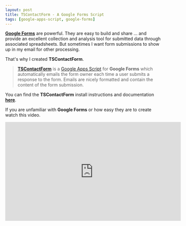 ```yaml
---
layout: post
title: TSContactForm - A Google Forms Script
tags: [google-apps-script, google-forms]
---
```



**[Google Forms](http://www.google.com/forms/about/)** are powerful. They are easy to build and share ... and provide an excellent collection and analysis tool for submitted data through associated spreadsheets.  But sometimes I want form submissions to show up in my email for other processing.  

That's why I created **TSContactForm**.

> **[TSContactForm](http://techstreams.github.io/TSContactForm/)** is a [Google Apps Script](http://www.google.com/script/start/) for **Google Forms** which automatically emails the form owner each time a user submits a response to the form.  Emails are nicely formatted and contain the content of the form submission. 

You can find the **TSContactForm** install instructions and documentation **[here](http://techstreams.github.io/TSContactForm/)**.

If you are unfamiliar with **Google Forms** or how easy they are to create watch this video.

<div class="embed-container">
<iframe width="560" height="315" src="https://www.youtube.com/embed/xEY10Ub-k-U" frameborder="0" allowfullscreen></iframe>
</div>





